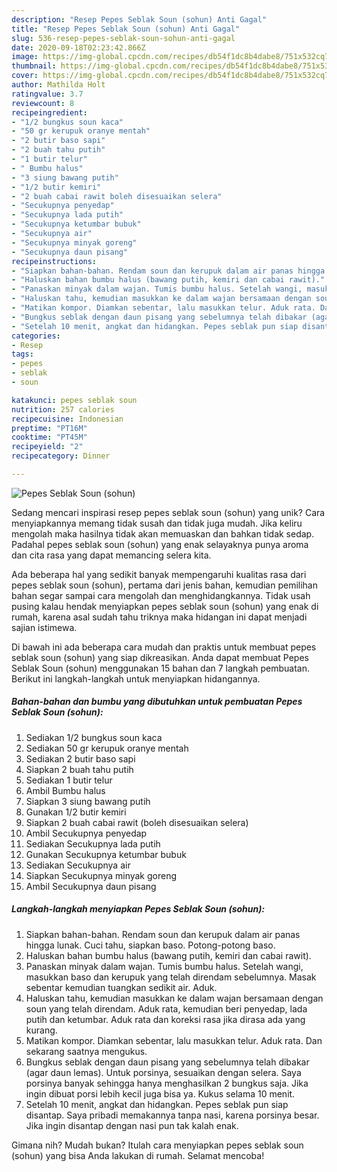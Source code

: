 ```yaml
---
description: "Resep Pepes Seblak Soun (sohun) Anti Gagal"
title: "Resep Pepes Seblak Soun (sohun) Anti Gagal"
slug: 536-resep-pepes-seblak-soun-sohun-anti-gagal
date: 2020-09-18T02:23:42.866Z
image: https://img-global.cpcdn.com/recipes/db54f1dc8b4dabe8/751x532cq70/pepes-seblak-soun-sohun-foto-resep-utama.jpg
thumbnail: https://img-global.cpcdn.com/recipes/db54f1dc8b4dabe8/751x532cq70/pepes-seblak-soun-sohun-foto-resep-utama.jpg
cover: https://img-global.cpcdn.com/recipes/db54f1dc8b4dabe8/751x532cq70/pepes-seblak-soun-sohun-foto-resep-utama.jpg
author: Mathilda Holt
ratingvalue: 3.7
reviewcount: 8
recipeingredient:
- "1/2 bungkus soun kaca"
- "50 gr kerupuk oranye mentah"
- "2 butir baso sapi"
- "2 buah tahu putih"
- "1 butir telur"
- " Bumbu halus"
- "3 siung bawang putih"
- "1/2 butir kemiri"
- "2 buah cabai rawit boleh disesuaikan selera"
- "Secukupnya penyedap"
- "Secukupnya lada putih"
- "Secukupnya ketumbar bubuk"
- "Secukupnya air"
- "Secukupnya minyak goreng"
- "Secukupnya daun pisang"
recipeinstructions:
- "Siapkan bahan-bahan. Rendam soun dan kerupuk dalam air panas hingga lunak. Cuci tahu, siapkan baso. Potong-potong baso."
- "Haluskan bahan bumbu halus (bawang putih, kemiri dan cabai rawit)."
- "Panaskan minyak dalam wajan. Tumis bumbu halus. Setelah wangi, masukkan baso dan kerupuk yang telah direndam sebelumnya. Masak sebentar kemudian tuangkan sedikit air. Aduk."
- "Haluskan tahu, kemudian masukkan ke dalam wajan bersamaan dengan soun yang telah direndam. Aduk rata, kemudian beri penyedap, lada putih dan ketumbar. Aduk rata dan koreksi rasa jika dirasa ada yang kurang."
- "Matikan kompor. Diamkan sebentar, lalu masukkan telur. Aduk rata. Dan sekarang saatnya mengukus."
- "Bungkus seblak dengan daun pisang yang sebelumnya telah dibakar (agar daun lemas). Untuk porsinya, sesuaikan dengan selera. Saya porsinya banyak sehingga hanya menghasilkan 2 bungkus saja. Jika ingin dibuat porsi lebih kecil juga bisa ya. Kukus selama 10 menit."
- "Setelah 10 menit, angkat dan hidangkan. Pepes seblak pun siap disantap. Saya pribadi memakannya tanpa nasi, karena porsinya besar. Jika ingin disantap dengan nasi pun tak kalah enak."
categories:
- Resep
tags:
- pepes
- seblak
- soun

katakunci: pepes seblak soun 
nutrition: 257 calories
recipecuisine: Indonesian
preptime: "PT16M"
cooktime: "PT45M"
recipeyield: "2"
recipecategory: Dinner

---
```



![Pepes Seblak Soun (sohun)](https://img-global.cpcdn.com/recipes/db54f1dc8b4dabe8/751x532cq70/pepes-seblak-soun-sohun-foto-resep-utama.jpg)

Sedang mencari inspirasi resep pepes seblak soun (sohun) yang unik? Cara menyiapkannya memang tidak susah dan tidak juga mudah. Jika keliru mengolah maka hasilnya tidak akan memuaskan dan bahkan tidak sedap. Padahal pepes seblak soun (sohun) yang enak selayaknya punya aroma dan cita rasa yang dapat memancing selera kita.



Ada beberapa hal yang sedikit banyak mempengaruhi kualitas rasa dari pepes seblak soun (sohun), pertama dari jenis bahan, kemudian pemilihan bahan segar sampai cara mengolah dan menghidangkannya. Tidak usah pusing kalau hendak menyiapkan pepes seblak soun (sohun) yang enak di rumah, karena asal sudah tahu triknya maka hidangan ini dapat menjadi sajian istimewa.


Di bawah ini ada beberapa cara mudah dan praktis untuk membuat pepes seblak soun (sohun) yang siap dikreasikan. Anda dapat membuat Pepes Seblak Soun (sohun) menggunakan 15 bahan dan 7 langkah pembuatan. Berikut ini langkah-langkah untuk menyiapkan hidangannya.

<!--inarticleads1-->

##### Bahan-bahan dan bumbu yang dibutuhkan untuk pembuatan Pepes Seblak Soun (sohun):

1. Sediakan 1/2 bungkus soun kaca
1. Sediakan 50 gr kerupuk oranye mentah
1. Sediakan 2 butir baso sapi
1. Siapkan 2 buah tahu putih
1. Sediakan 1 butir telur
1. Ambil  Bumbu halus
1. Siapkan 3 siung bawang putih
1. Gunakan 1/2 butir kemiri
1. Siapkan 2 buah cabai rawit (boleh disesuaikan selera)
1. Ambil Secukupnya penyedap
1. Sediakan Secukupnya lada putih
1. Gunakan Secukupnya ketumbar bubuk
1. Sediakan Secukupnya air
1. Siapkan Secukupnya minyak goreng
1. Ambil Secukupnya daun pisang




<!--inarticleads2-->

##### Langkah-langkah menyiapkan Pepes Seblak Soun (sohun):

1. Siapkan bahan-bahan. Rendam soun dan kerupuk dalam air panas hingga lunak. Cuci tahu, siapkan baso. Potong-potong baso.
1. Haluskan bahan bumbu halus (bawang putih, kemiri dan cabai rawit).
1. Panaskan minyak dalam wajan. Tumis bumbu halus. Setelah wangi, masukkan baso dan kerupuk yang telah direndam sebelumnya. Masak sebentar kemudian tuangkan sedikit air. Aduk.
1. Haluskan tahu, kemudian masukkan ke dalam wajan bersamaan dengan soun yang telah direndam. Aduk rata, kemudian beri penyedap, lada putih dan ketumbar. Aduk rata dan koreksi rasa jika dirasa ada yang kurang.
1. Matikan kompor. Diamkan sebentar, lalu masukkan telur. Aduk rata. Dan sekarang saatnya mengukus.
1. Bungkus seblak dengan daun pisang yang sebelumnya telah dibakar (agar daun lemas). Untuk porsinya, sesuaikan dengan selera. Saya porsinya banyak sehingga hanya menghasilkan 2 bungkus saja. Jika ingin dibuat porsi lebih kecil juga bisa ya. Kukus selama 10 menit.
1. Setelah 10 menit, angkat dan hidangkan. Pepes seblak pun siap disantap. Saya pribadi memakannya tanpa nasi, karena porsinya besar. Jika ingin disantap dengan nasi pun tak kalah enak.




Gimana nih? Mudah bukan? Itulah cara menyiapkan pepes seblak soun (sohun) yang bisa Anda lakukan di rumah. Selamat mencoba!
